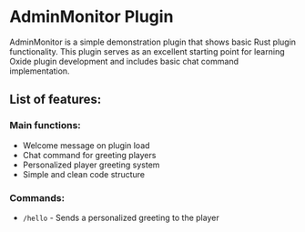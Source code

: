 # AdminMonitor Plugin

AdminMonitor is a simple demonstration plugin that shows basic Rust plugin functionality.
This plugin serves as an excellent starting point for learning Oxide plugin development and includes basic chat command implementation.

## List of features:

### Main functions:
- Welcome message on plugin load
- Chat command for greeting players
- Personalized player greeting system
- Simple and clean code structure

### Commands:
- `/hello` - Sends a personalized greeting to the player
